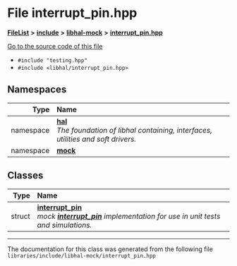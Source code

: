 

# File interrupt\_pin.hpp



[**FileList**](files.md) **>** [**include**](dir_cba0faac6e93618a6e2539705915bd70.md) **>** [**libhal-mock**](dir_24679974995b72317f1fb09ac5dd2fb9.md) **>** [**interrupt\_pin.hpp**](libhal-mock_2interrupt__pin_8hpp.md)

[Go to the source code of this file](libhal-mock_2interrupt__pin_8hpp_source.md)



* `#include "testing.hpp"`
* `#include <libhal/interrupt_pin.hpp>`













## Namespaces

| Type | Name |
| ---: | :--- |
| namespace | [**hal**](namespacehal.md) <br>_The foundation of libhal containing, interfaces, utilities and soft drivers._  |
| namespace | [**mock**](namespacehal_1_1mock.md) <br> |


## Classes

| Type | Name |
| ---: | :--- |
| struct | [**interrupt\_pin**](structhal_1_1mock_1_1interrupt__pin.md) <br>_mock_ [_**interrupt\_pin**_](structhal_1_1mock_1_1interrupt__pin.md) _implementation for use in unit tests and simulations._ |



















































------------------------------
The documentation for this class was generated from the following file `libraries/include/libhal-mock/interrupt_pin.hpp`

